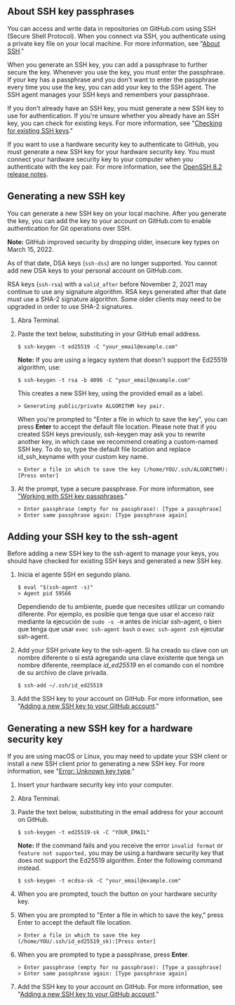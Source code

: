## About SSH key passphrases

You can access and write data in repositories on GitHub.com using SSH (Secure Shell Protocol). When you connect via SSH, you authenticate using a private key file on your local machine. For more information, see "[About SSH](https://docs.github.com/es/authentication/connecting-to-github-with-ssh/about-ssh)."

When you generate an SSH key, you can add a passphrase to further secure the key. Whenever you use the key, you must enter the passphrase. If your key has a passphrase and you don't want to enter the passphrase every time you use the key, you can add your key to the SSH agent. The SSH agent manages your SSH keys and remembers your passphrase.

If you don't already have an SSH key, you must generate a new SSH key to use for authentication. If you're unsure whether you already have an SSH key, you can check for existing keys. For more information, see "[Checking for existing SSH keys](https://docs.github.com/es/authentication/connecting-to-github-with-ssh/checking-for-existing-ssh-keys)."

If you want to use a hardware security key to authenticate to GitHub, you must generate a new SSH key for your hardware security key. You must connect your hardware security key to your computer when you authenticate with the key pair. For more information, see the [OpenSSH 8.2 release notes](https://www.openssh.com/txt/release-8.2).

## Generating a new SSH key

You can generate a new SSH key on your local machine. After you generate the key, you can add the key to your account on GitHub.com to enable authentication for Git operations over SSH.

**Note:** GitHub improved security by dropping older, insecure key types on March 15, 2022.

As of that date, DSA keys (`ssh-dss`) are no longer supported. You cannot add new DSA keys to your personal account on GitHub.com.

RSA keys (`ssh-rsa`) with a `valid_after` before November 2, 2021 may continue to use any signature algorithm. RSA keys generated after that date must use a SHA-2 signature algorithm. Some older clients may need to be upgraded in order to use SHA-2 signatures.

1. Abra Terminal.

2. Paste the text below, substituting in your GitHub email address.

   ```shell
   $ ssh-keygen -t ed25519 -C "your_email@example.com"
   ```

   **Note:** If you are using a legacy system that doesn't support the Ed25519 algorithm, use:

   ```shell
   $ ssh-keygen -t rsa -b 4096 -C "your_email@example.com"
   ```

   This creates a new SSH key, using the provided email as a label.

   ```shell
   > Generating public/private ALGORITHM key pair.
   ```

   When you're prompted to "Enter a file in which to save the key", you can press **Enter** to accept the default file location. Please note that if you created SSH keys previously, ssh-keygen may ask you to rewrite another key, in which case we recommend creating a custom-named SSH key. To do so, type the default file location and replace id_ssh_keyname with your custom key name.

   ```shell
   > Enter a file in which to save the key (/home/YOU/.ssh/ALGORITHM):[Press enter]
   ```

3. At the prompt, type a secure passphrase. For more information, see ["Working with SSH key passphrases](https://docs.github.com/es/articles/working-with-ssh-key-passphrases)."

   ```shell
   > Enter passphrase (empty for no passphrase): [Type a passphrase]
   > Enter same passphrase again: [Type passphrase again]
   ```

## Adding your SSH key to the ssh-agent

Before adding a new SSH key to the ssh-agent to manage your keys, you should have checked for existing SSH keys and generated a new SSH key.

1. Inicia el agente SSH en segundo plano.

   ```shell
   $ eval "$(ssh-agent -s)"
   > Agent pid 59566
   ```

   Dependiendo de tu ambiente, puede que necesites utilizar un comando diferente. Por ejemplo, es posible que tenga que usar el acceso raíz mediante la ejecución de `sudo -s -H` antes de iniciar ssh-agent, o bien que tenga que usar `exec ssh-agent bash` o `exec ssh-agent zsh` ejecutar ssh-agent.

2. Add your SSH private key to the ssh-agent. Si ha creado su clave con un nombre diferente o si está agregando una clave existente que tenga un nombre diferente, reemplace *id_ed25519* en el comando con el nombre de su archivo de clave privada.

   ```shell
   $ ssh-add ~/.ssh/id_ed25519
   ```

3. Add the SSH key to your account on GitHub. For more information, see "[Adding a new SSH key to your GitHub account](https://docs.github.com/es/authentication/connecting-to-github-with-ssh/adding-a-new-ssh-key-to-your-github-account)."

## Generating a new SSH key for a hardware security key

If you are using macOS or Linux, you may need to update your SSH client or install a new SSH client prior to generating a new SSH key. For more information, see "[Error: Unknown key type](https://docs.github.com/es/github/authenticating-to-github/error-unknown-key-type)."

1. Insert your hardware security key into your computer.

2. Abra Terminal.

3. Paste the text below, substituting in the email address for your account on GitHub.

   ```shell
   $ ssh-keygen -t ed25519-sk -C "YOUR_EMAIL"
   ```

   **Note:** If the command fails and you receive the error `invalid format` or `feature not supported,` you may be using a hardware security key that does not support the Ed25519 algorithm. Enter the following command instead.

   ```shell
   $ ssh-keygen -t ecdsa-sk -C "your_email@example.com"
   ```

4. When you are prompted, touch the button on your hardware security key.

5. When you are prompted to "Enter a file in which to save the key," press Enter to accept the default file location.

   ```shell
   > Enter a file in which to save the key (/home/YOU/.ssh/id_ed25519_sk):[Press enter]
   ```

6. When you are prompted to type a passphrase, press **Enter**.

   ```shell
   > Enter passphrase (empty for no passphrase): [Type a passphrase]
   > Enter same passphrase again: [Type passphrase again]
   ```

7. Add the SSH key to your account on GitHub. For more information, see "[Adding a new SSH key to your GitHub account](https://docs.github.com/es/authentication/connecting-to-github-with-ssh/adding-a-new-ssh-key-to-your-github-account)."